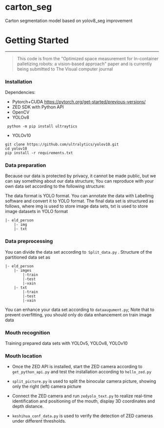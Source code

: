 # carton_seg
Carton segmentation model based on yolov8_seg improvement
# Getting Started
---
> This code is from the "Optimized space measurement for In-container palletizing robots: a vision-based approach" paper and is currently being submitted to The Visual computer journal
### Installation
  Dependencies:
- Pytorch+CUDA
https://pytorch.org/get-started/previous-versions/
- ZED SDK with Python API
- OpenCV
- YOLOv8
```
 python -m pip install ultraytics
```
- YOLOv10
```
git clone https://github.com/ultralytics/yolov10.git
cd yolov10
pip install -r requirements.txt
```
### Data preparation
Because our data is protected by privacy, it cannot be made public, but we can say something about our data structure; You can reproduce with your own data set according to the following structure:

The data format is YOLO format. You can annotate the data with LabelImg software and convert it to YOLO format. The final data set is structured as follows, where img is used to store image data sets, txt is used to store image datasets in YOLO format
```
|- eld_person
    |- img
    |- txt
```
### Data preprocessing

You can divide the data set according to` Split_data.py` . Structure of the partitioned data set as
```
|- eld_person
    |- imges
        |-train
        |-test
        |-vain
    |- txt
        |-train
        |-test
        |-vain
```
You can enhance your data set according to `dataaugument.py`; Note that to prevent overfitting, you should only do data enhancement on train image data



### Mouth recognition

Training prepared data sets with YOLOv5, YOLOv8, YOLOv10



### Mouth location

* Once the ZED API is installed, start the ZED camera according to `get_python_api.py` and test the installation according to `hello_zed.py`

* `split_picture.py` is used to split the binocular camera picture, showing only the right (left) camera picture

* Connect the ZED camera and run `zedyolo_text.py` to realize real-time identification and positioning of the mouth, display 3D coordinates and depth distance.

* `keshihua_conf_data.py` is used to verify the detection of ZED cameras under different thresholds.

